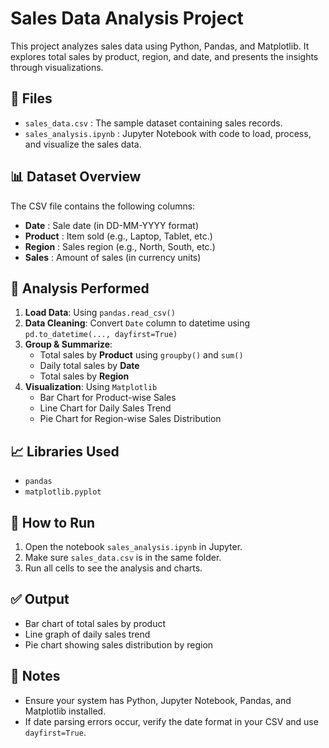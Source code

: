 # Sales Data Analysis Project

This project analyzes sales data using Python, Pandas, and Matplotlib. It explores total sales by product, region, and date, and presents the insights through visualizations.

## 📁 Files

- `sales_data.csv` : The sample dataset containing sales records.
- `sales_analysis.ipynb` : Jupyter Notebook with code to load, process, and visualize the sales data.

## 📊 Dataset Overview

The CSV file contains the following columns:
- **Date** : Sale date (in DD-MM-YYYY format)
- **Product** : Item sold (e.g., Laptop, Tablet, etc.)
- **Region** : Sales region (e.g., North, South, etc.)
- **Sales** : Amount of sales (in currency units)

## 🧪 Analysis Performed

1. **Load Data**: Using `pandas.read_csv()`
2. **Data Cleaning**: Convert `Date` column to datetime using `pd.to_datetime(..., dayfirst=True)`
3. **Group & Summarize**:
   - Total sales by **Product** using `groupby()` and `sum()`
   - Daily total sales by **Date**
   - Total sales by **Region**
4. **Visualization**: Using `Matplotlib`
   - Bar Chart for Product-wise Sales
   - Line Chart for Daily Sales Trend
   - Pie Chart for Region-wise Sales Distribution

## 📈 Libraries Used

- `pandas`
- `matplotlib.pyplot`

## 🚀 How to Run

1. Open the notebook `sales_analysis.ipynb` in Jupyter.
2. Make sure `sales_data.csv` is in the same folder.
3. Run all cells to see the analysis and charts.

## ✅ Output

- Bar chart of total sales by product
- Line graph of daily sales trend
- Pie chart showing sales distribution by region

## 📌 Notes

- Ensure your system has Python, Jupyter Notebook, Pandas, and Matplotlib installed.
- If date parsing errors occur, verify the date format in your CSV and use `dayfirst=True`.

